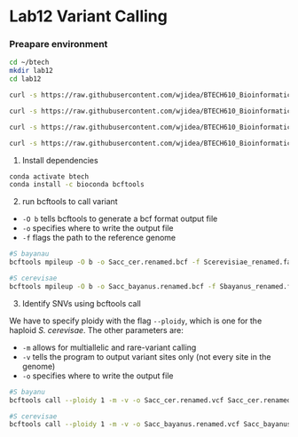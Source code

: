# Lab12 Variant Calling



### Preapare environment

```sh
cd ~/btech
mkdir lab12
cd lab12

curl -s https://raw.githubusercontent.com/wjidea/BTECH610_Bioinformatics/main/lab10/Scerevisiae_renamed.fa -o Scerevisiae_renamed.fa

curl -s https://raw.githubusercontent.com/wjidea/BTECH610_Bioinformatics/main/lab10/Sbayanus_renamed.fa -o Sbayanus_renamed.fa

curl -s https://raw.githubusercontent.com/wjidea/BTECH610_Bioinformatics/main/lab12/Sacc_cer.aligned_renamed.sorted.bam -o Sacc_cer.aligned_renamed.sorted.bam

curl -s https://raw.githubusercontent.com/wjidea/BTECH610_Bioinformatics/main/lab12/Sacc_bayanu.aligned_renamed.sorted.bam -o Sacc_bayanu.aligned_renamed.sorted.bam
```



1. Install dependencies

```sh
conda activate btech
conda install -c bioconda bcftools
```



2. run bcftools to call variant 

- `-O b` tells bcftools to generate a bcf format output file
- `-o` specifies where to write the output file
- `-f` flags the path to the reference genome

```sh
#S bayanau
bcftools mpileup -O b -o Sacc_cer.renamed.bcf -f Scerevisiae_renamed.fa Sacc_cer.aligned_renamed.sorted.bam

#S cerevisae
bcftools mpileup -O b -o Sacc_bayanus.renamed.bcf -f Sbayanus_renamed.fa Sacc_bayanu.aligned_renamed.sorted.bam
```



3. Identify SNVs using bcftools call

We have to specify ploidy with the flag `--ploidy`, which is one for the haploid *S. cerevisae*. The other parameters are:

- `-m` allows for multiallelic and rare-variant calling
- `-v` tells the program to output variant sites only (not every site in the genome)
- `-o` specifies where to write the output file

```sh
#S bayanu
bcftools call --ploidy 1 -m -v -o Sacc_cer.renamed.vcf Sacc_cer.renamed.bcf

#S cerevisae
bcftools call --ploidy 1 -m -v -o Sacc_bayanus.renamed.vcf Sacc_bayanus.renamed.bcf

```

